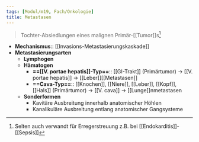 ```yaml
---
tags: [Modul/m19, Fach/Onkologie]
title: Metastasen
---
```

> Tochter-Absiedlungen eines malignen Primär-[[Tumor]]s[^1]
- **Mechanismus**:: [[Invasions-Metastasierungskaskade]]
- **Metastasierungsarten**
	- **Lymphogen**
	- **Hämatogen**
		- **==[[V. portae hepatis]]-Typ==**:: [[GI-Trakt]] (Primärtumor) → [[V. portae hepatis]] → [[Leber]][[Metastasen]]
		- **==Cava-Typ==**:: [[Knochen]], [[Niere]], [[Leber]], [[Kopf]], [[Hals]] (Primärtumor) → [[V. cava]] → [[Lunge]]nmetastasen
	- **Sonderformen**
		- Kavitäre Ausbreitung innerhalb anatomischer Höhlen
		- Kanalikuläre Ausbreitung entlang anatomischer Gangsysteme


[^1]: Selten auch verwandt für Erregerstreuung z.B. bei [[Endokarditis]]-[[Sepsis]]